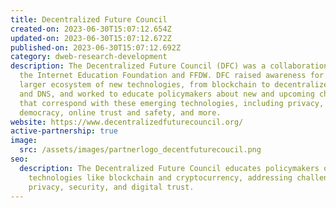 ```yaml
---
title: Decentralized Future Council
created-on: 2023-06-30T15:07:12.654Z
updated-on: 2023-06-30T15:07:12.672Z
published-on: 2023-06-30T15:07:12.692Z
category: dweb-research-development
description: The Decentralized Future Council (DFC) was a collaboration between
  the Internet Education Foundation and FFDW. DFC raised awareness for the
  larger ecosystem of new technologies, from blockchain to decentralized storage
  and DNS, and worked to educate policymakers about new and upcoming challenges
  that correspond with these emerging technologies, including privacy, security,
  democracy, online trust and safety, and more.
website: https://www.decentralizedfuturecouncil.org/
active-partnership: true
image:
  src: /assets/images/partnerlogo_decentfuturecoucil.png
seo:
  description: The Decentralized Future Council educates policymakers on emerging
    technologies like blockchain and cryptocurrency, addressing challenges in
    privacy, security, and digital trust.
---
```

